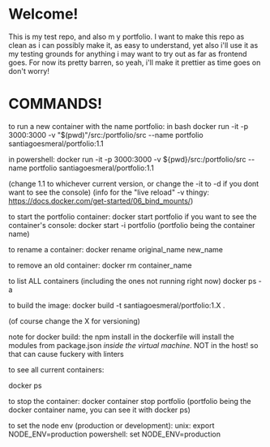 # Welcome!
This is my test repo, and also m y portfolio. I want to make this repo as clean as i can possibly make it, as easy to understand, yet also i'll use it as my testing grounds for anything i may want to try out as far as frontend goes. For now its pretty barren, so yeah, i'll make it prettier as time goes on don't worry!

# COMMANDS!
to run a new container with the name portfolio:
in bash
docker run -it -p 3000:3000 -v "$(pwd)"/src:/portfolio/src --name portfolio santiagoesmeral/portfolio:1.1

in powershell: 
docker run -it -p 3000:3000 -v ${pwd}/src:/portfolio/src --name portfolio santiagoesmeral/portfolio:1.1


(change 1.1 to whichever current version, or change the -it to -d if you dont want to see the console)
(info for the "live reload" -v thingy: https://docs.docker.com/get-started/06_bind_mounts/)

to start the portfolio container:
docker start portfolio
if you want to see the container's console:
docker start -i portfolio
(portfolio being the container name)

to rename a container:
docker rename original_name new_name

to remove an old container:
docker rm container_name

to list ALL containers (including the ones not running right now)
docker ps -a

to build the image:
docker build -t santiagoesmeral/portfolio:1.X .

(of course change the X for versioning)

note for docker build: the npm install in the dockerfile will install the modules from package.json *inside the virtual machine*. NOT in the host! so that can cause fuckery with linters

to see all current containers:

docker ps

to stop the container:
docker container stop portfolio
(portfolio being the docker container name, you can see it with docker ps)

to set the node env (production or development): 
unix: export NODE_ENV=production
powershell: set NODE_ENV=production
